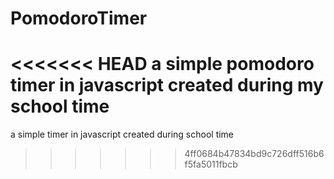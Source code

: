 # PomodoroTimer
<<<<<<< HEAD
a simple pomodoro timer in javascript created during my school time
=======
a simple timer in javascript created during school time
>>>>>>> 4ff0684b47834bd9c726dff516b6f5fa5011fbcb
